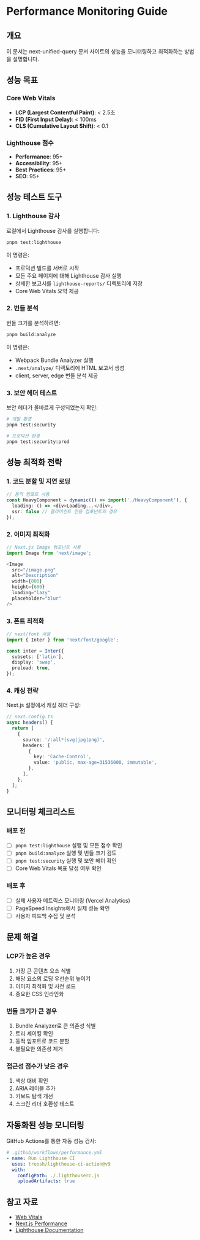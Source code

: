 # Performance Monitoring Guide

## 개요

이 문서는 next-unified-query 문서 사이트의 성능을 모니터링하고 최적화하는 방법을 설명합니다.

## 성능 목표

### Core Web Vitals
- **LCP (Largest Contentful Paint)**: < 2.5초
- **FID (First Input Delay)**: < 100ms
- **CLS (Cumulative Layout Shift)**: < 0.1

### Lighthouse 점수
- **Performance**: 95+
- **Accessibility**: 95+
- **Best Practices**: 95+
- **SEO**: 95+

## 성능 테스트 도구

### 1. Lighthouse 감사

로컬에서 Lighthouse 감사를 실행합니다:

```bash
pnpm test:lighthouse
```

이 명령은:
- 프로덕션 빌드를 서버로 시작
- 모든 주요 페이지에 대해 Lighthouse 감사 실행
- 상세한 보고서를 `lighthouse-reports/` 디렉토리에 저장
- Core Web Vitals 요약 제공

### 2. 번들 분석

번들 크기를 분석하려면:

```bash
pnpm build:analyze
```

이 명령은:
- Webpack Bundle Analyzer 실행
- `.next/analyze/` 디렉토리에 HTML 보고서 생성
- client, server, edge 번들 분석 제공

### 3. 보안 헤더 테스트

보안 헤더가 올바르게 구성되었는지 확인:

```bash
# 개발 환경
pnpm test:security

# 프로덕션 환경
pnpm test:security:prod
```

## 성능 최적화 전략

### 1. 코드 분할 및 지연 로딩

```typescript
// 동적 임포트 사용
const HeavyComponent = dynamic(() => import('./HeavyComponent'), {
  loading: () => <div>Loading...</div>,
  ssr: false // 클라이언트 전용 컴포넌트의 경우
});
```

### 2. 이미지 최적화

```typescript
// Next.js Image 컴포넌트 사용
import Image from 'next/image';

<Image
  src="/image.png"
  alt="Description"
  width={800}
  height={600}
  loading="lazy"
  placeholder="blur"
/>
```

### 3. 폰트 최적화

```typescript
// next/font 사용
import { Inter } from 'next/font/google';

const inter = Inter({
  subsets: ['latin'],
  display: 'swap',
  preload: true,
});
```

### 4. 캐싱 전략

Next.js 설정에서 캐싱 헤더 구성:

```typescript
// next.config.ts
async headers() {
  return [
    {
      source: '/:all*(svg|jpg|png)',
      headers: [
        {
          key: 'Cache-Control',
          value: 'public, max-age=31536000, immutable',
        },
      ],
    },
  ];
}
```

## 모니터링 체크리스트

### 배포 전
- [ ] `pnpm test:lighthouse` 실행 및 모든 점수 확인
- [ ] `pnpm build:analyze` 실행 및 번들 크기 검토
- [ ] `pnpm test:security` 실행 및 보안 헤더 확인
- [ ] Core Web Vitals 목표 달성 여부 확인

### 배포 후
- [ ] 실제 사용자 메트릭스 모니터링 (Vercel Analytics)
- [ ] PageSpeed Insights에서 실제 성능 확인
- [ ] 사용자 피드백 수집 및 분석

## 문제 해결

### LCP가 높은 경우
1. 가장 큰 콘텐츠 요소 식별
2. 해당 요소의 로딩 우선순위 높이기
3. 이미지 최적화 및 사전 로드
4. 중요한 CSS 인라인화

### 번들 크기가 큰 경우
1. Bundle Analyzer로 큰 의존성 식별
2. 트리 셰이킹 확인
3. 동적 임포트로 코드 분할
4. 불필요한 의존성 제거

### 접근성 점수가 낮은 경우
1. 색상 대비 확인
2. ARIA 레이블 추가
3. 키보드 탐색 개선
4. 스크린 리더 호환성 테스트

## 자동화된 성능 모니터링

GitHub Actions를 통한 자동 성능 검사:

```yaml
# .github/workflows/performance.yml
- name: Run Lighthouse CI
  uses: treosh/lighthouse-ci-action@v9
  with:
    configPath: ./.lighthouserc.js
    uploadArtifacts: true
```

## 참고 자료

- [Web Vitals](https://web.dev/vitals/)
- [Next.js Performance](https://nextjs.org/docs/app/building-your-application/optimizing/performance)
- [Lighthouse Documentation](https://developer.chrome.com/docs/lighthouse/overview/)